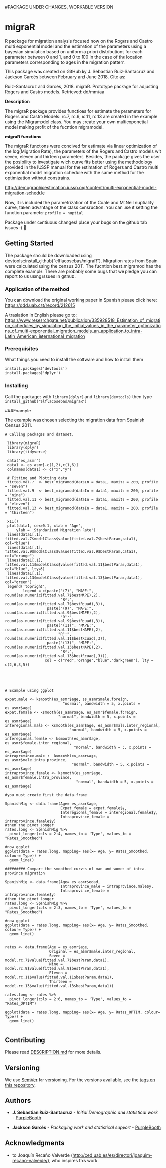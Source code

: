 
#PACKAGE UNDER CHANGES, WORKABLE VERSION

# migraR
R package for migration analysis focused now on the Rogers and Castro multi exponential model and the estimation of the parameters using a bayesian simulation based on uniform a priori distributions for each parameter between 0 and 1, and 0 to 100 in the case of the location parameters corresponding to ages in the migration pattern. 

This package was created on GitHub by J. Sebastian Ruiz-Santacruz and Jackson Garcés between February and June 2018.
Cite as: 

Ruiz-Santacruz and Garcés, 2018. migraR. Prototype package for adjusting Rogers and Castro models. Retrieved: dd/mm/aa

**Description**

The migraR package provides functions for estimate the parameters for Rogers and Castro Models: 
rc.7, rc.9, rc.11, rc.13 are created in the example using the Migramodel class. You may create your own multiexponetial model making 
profit of the fucntion migramodel.

**migraR functions**

The migraR functions were concived for estimate via linear optimization of the log(Migration Rate), the parameters of the Rogers and Castro models wit seven, eleven and thirteen parameters. Besides, the package gives the user the posibility to investigate wich curve fits better using the methodology provided in the IUSSP manual for the estimation of Rogers and Castro multi exponential model migration schedule with the same method for the optimization without constrains. 

http://demographicestimation.iussp.org/content/multi-exponential-model-migration-schedule

Now, it is included the parametrization of the Coale and McNeil nuptiality curve, taken advantage of the class consruction. You can use it setting the function parameter `profile = nuptial`

Package under contiuous changes! place your bugs on the github tab issues :) :rocket:



## Getting Started

The package should be downloaded using devtools::install_github("elflacosebas/migraR"). Migration rates from Spain were calculated using the census 2011. The fucntion best_migramod has the complete example. There are probably some bugs that we pledge you can report to us using issues in github. 

### Application of the method 

You can download the original working paper in Spanish please click here: 
https://ddd.uab.cat/record/212615

A traslation in English please go to: 
https://www.researchgate.net/publication/335928518_Estimation_of_migration_schedules_by_simulating_the_initial_values_in_the_parameter_optimizations_of_multi-exponential_migration_models_an_application_to_intra-Latin_American_international_migration


### Prerequisites

What things you need to install the software and how to install them

```
install.packages('devtools')
install.packages('dplyr')
```

### Installing

Call the packages with `library(dplyr)` and `library(devtools)` then type `install_github("elflacosebas/migraR")` 

###Example

The example was chosen selecting the migration data from Spainish Census 2011. 

```
# Calling packages and dataset.

 library(migraR)
 library(dplyr)
 library(tidyverse)
 
 data("es_asmr")
 data1 <- es_asmr[-c(1,2),c(1,6)]
 colnames(data1) <- c("x","y")

 # Fitting and Plotting data
 fitted.val.7  <- best_migramod(dataIn = data1, maxite = 200, profile = "seven")
 fitted.val.9  <- best_migramod(dataIn = data1, maxite = 200, profile = "nine")
 fitted.val.11 <- best_migramod(dataIn = data1, maxite = 200, profile = "eleven")
 fitted.val.13 <- best_migramod(dataIn = data1, maxite = 200, profile = "thirteen")

 x11()
 plot(data1, cex=0.1, xlab = 'Age',
     ylab = 'Standarized Migration Rate')
 lines(data1[,1], fitted.val.7$modelClass$value(fitted.val.7$bestParam,data1), col="blue")
 lines(data1[,1], fitted.val.9$modelClass$value(fitted.val.9$bestParam,data1), col="orange")
 lines(data1[,1], fitted.val.11$modelClass$value(fitted.val.11$bestParam,data1), col="blue", lty=3)
 lines(data1[,1], fitted.val.13$modelClass$value(fitted.val.13$bestParam,data1), col="green")
 legend('topright', 
        legend = c(paste("(7)", "MAPE:", round(as.numeric(fitted.val.7$bestMAPE),2),
                         "R²:", round(as.numeric(fitted.val.7$bestRcuad),3)),
                   paste("(9)", "MAPE:", round(as.numeric(fitted.val.9$bestMAPE),2),
                         "R²:", round(as.numeric(fitted.val.9$bestRcuad),3)),
                   paste("(11)", "MAPE:", round(as.numeric(fitted.val.11$bestMAPE),2),
                        "R²:", round(as.numeric(fitted.val.11$bestRcuad),3)),
                   paste("(13)", "MAPE:", round(as.numeric(fitted.val.13$bestMAPE),2),
                         "R²:", round(as.numeric(fitted.val.13$bestRcuad),3))),
                  col = c("red",'orange',"blue","darkgreen"), lty = c(2,6,3,5))
        
        
        
        
        
# Example using ggplot

expat.male <- ksmooth(es_asmr$age, es_asmr$male.foreign, 
                          "normal", bandwidth = 5, x.points = es_asmr$age)
expat.female <- ksmooth(es_asmr$age, es_asmr$female.foreign,
                        "normal", bandwidth = 5, x.points = es_asmr$age)
interegional.male <- ksmooth(es_asmr$age, es_asmr$male.inter_regional,
                             "normal", bandwidth = 5, x.points = es_asmr$age)
interegional.female <- ksmooth(es_asmr$age, es_asmr$female.inter_regional, 
                               "normal", bandwidth = 5, x.points = es_asmr$age)
intraprovince.male <- ksmooth(es_asmr$age, es_asmr$male.intra_province,
                              "normal", bandwidth = 5, x.points = es_asmr$age)
intraprovince.female <- ksmooth(es_asmr$age, es_asmr$female.intra_province,
                                "normal", bandwidth = 5, x.points = es_asmr$age) 

#you must create first the data.frame

SpanishMig <- data.frame(Age= es_asmr$age, 
                         Expat_female = expat.female$y, 
                         Interegional_female = interegional.female$y, 
                         Intraprovince_female = intraprovince.female$y)
#then the pivot_longer
rates.long <- SpanishMig %>% 
  pivot_longer(cols = 2:4, names_to = 'Type', values_to = "Rates_Smoothed")

#now ggplot
ggplot(data = rates.long, mapping= aes(x= Age, y= Rates_Smoothed, colour= Type)) +
  geom_line()

######### Compare the smoothed curves of man and women of intra-province migration

SpanishMig <- data.frame(Age= es_asmr$edad, 
                         Intraprovince_male = intraprovince.male$y, 
                         Intraprovince_female = intraprovince.female$y)
#then the pivot_longer
rates.long <- SpanishMig %>% 
  pivot_longer(cols = 2:3, names_to = 'Type', values_to = "Rates_Smoothed")

#now ggplot
ggplot(data = rates.long, mapping= aes(x= Age, y= Rates_Smoothed, colour= Type)) +
  geom_line()
  
  
rates <- data.frame(Age = es_asmr$age, 
                    Original = es_asmr$male.inter_regional, 
                    Seven = model.rc.7$value(fitted.val.7$bestParam,data1), 
                    Nine = model.rc.9$value(fitted.val.9$bestParam,data1), 
                    Eleven = model.rc.11$value(fitted.val.11$bestParam,data1), 
                    Thirteen = model.rc.13$value(fitted.val.13$bestParam,data1))
                    
rates.long <- rates %>% 
  pivot_longer(cols = 2:6, names_to = 'Type', values_to = "Rates_OPTIM")

ggplot(data = rates.long, mapping= aes(x= Age, y= Rates_OPTIM, colour= Type)) +
  geom_line()
  

```

## Contributing

Please read [DESCRIPTION.md](https://github.com/elflacosebas/migrar) for more details.

## Versioning

We use [SemVer](http://semver.org/) for versioning. For the versions available, see the [tags on this repository](https://github.com/your/project/tags). 

## Authors

* **J. Sebastian Ruiz-Santacruz** - *Initial Demographic and statistical work* - [PurpleBooth](https://github.com/elflacosebas)

* **Jackson Garcés** - *Packaging work and statistical support* - [PurpleBooth](https://github.com/jackowacko)

## Acknowledgments

* to Joaquín Recaño Valverde (http://ced.uab.es/es/directori/joaquim-recano-valverde/), who inspires this work. 
